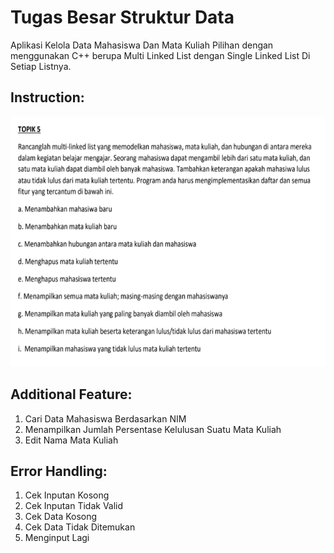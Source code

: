 # Tugas Besar Struktur Data
Aplikasi Kelola Data Mahasiswa Dan Mata Kuliah Pilihan dengan menggunakan C++ berupa Multi Linked List dengan Single Linked List Di Setiap Listnya.

## Instruction:

<img src="https://raw.githubusercontent.com/ShinyQ/Struktur-Data_Data-Mahasiswa_Tubes/master/Capture.PNG"
height="400px" width="650px">

## Additional Feature:
1. Cari Data Mahasiswa Berdasarkan NIM
2. Menampilkan Jumlah Persentase Kelulusan Suatu Mata Kuliah
3. Edit Nama Mata Kuliah

## Error Handling:
1. Cek Inputan Kosong
2. Cek Inputan Tidak Valid
3. Cek Data Kosong
4. Cek Data Tidak Ditemukan
5. Menginput Lagi 

